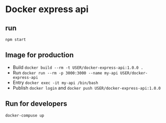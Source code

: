 # Docker express api

## run

`npm start`

## Image for production

- Build `docker build --rm -t USER/docker-express-api:1.0.0 .`
- Run `docker run --rm -p 3000:3000 --name my-api USER/docker-express-api`
- Entry `docker exec -it my-api /bin/bash`
- Publish `docker login` and `docker push USER/docker-express-api:1.0.0`

## Run for developers

`docker-compuse up`
